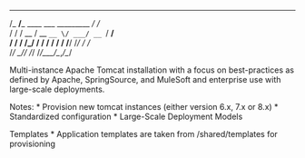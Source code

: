    ______                           __     
  /_  __/___  ____ ___  _________ _/ /_  
   / / / __ \/ __ `__ \/ ___/ __ `/ __/     
  / / / /_/ / / / / / / /__/ /_/ / /_       
 /_/  \____/_/ /_/ /_/\___/\__,_/\__/      
                                               

 Multi-instance Apache Tomcat installation with a focus on best-practices as 
 defined by Apache, SpringSource, and MuleSoft and enterprise use with 
 large-scale deployments.

 Notes:
	* Provision new tomcat instances (either version 6.x, 7.x or 8.x)
	* Standardized configuration
	* Large-Scale Deployment Models

 Templates
	* Application templates are taken from /shared/templates for provisioning